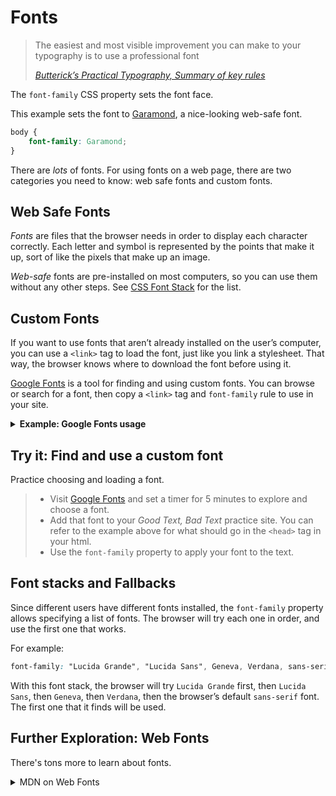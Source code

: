 # Fonts

> The easiest and most visible improvement you can make to your typography is to use a professional font
>
> *[Butterick’s Practical Typography, Summary of key rules](https://practicaltypography.com/summary-of-key-rules.html)*

The `font-family` CSS property sets the font face.

This example sets the font to [Garamond](https://en.wikipedia.org/wiki/Garamond), a nice-looking web-safe font.

```css
body {
    font-family: Garamond;
}
```

There are *lots* of fonts. For using fonts on a web page, there are two categories you need to know: web safe fonts and custom fonts.

## Web Safe Fonts

_Fonts_ are files that the browser needs in order to display each character 
correctly. Each letter and symbol is represented by the points that make it up,
sort of like the pixels that make up an image.

_Web-safe_ fonts are pre-installed on most computers, so you can use them 
without any other steps. See [CSS Font Stack](https://www.cssfontstack.com/) for the list.

## Custom Fonts

If you want to use fonts that aren’t already installed on the user’s computer, 
you can use a `<link>` tag to load the font, just like you link a stylesheet. 
That way, the browser knows where to download the font before using it.

[Google Fonts](https://fonts.google.com/) is a tool for finding and using custom 
fonts. You can browse or search for a font, then copy a `<link>` tag and 
`font-family` rule to use in your site.

<details>
<summary><strong>Example: Google Fonts usage</strong></summary>

For using the font [Merriweather](https://fonts.google.com/specimen/Merriweather) in Regular, *Italic*, and **Bold,** loading from Google fonts.

Add this to the `<head>` in `index.html`

```html
<link rel="preconnect" href="https://fonts.googleapis.com">
<link rel="preconnect" href="https://fonts.gstatic.com" crossorigin>
<link href="https://fonts.googleapis.com/css2?family=Merriweather:ital,wght@0,400;0,700;1,400&display=swap" rel="stylesheet">
```

And use this as the CSS rule for the text to style (in this case, `body`):

```css
body {
    font-family: 'Merriweather', serif;
}
```

Both of these are copied from the Google Fonts page after selecting the fonts.

</details>

## Try it: Find and use a custom font

Practice choosing and loading a font.

> * Visit [Google Fonts](https://fonts.google.com/) and set a timer for 5 minutes
> to explore and choose a font.
> * Add that font to your _Good Text, Bad Text_ practice site. You can
> refer to the example above for what should go in the `<head>` tag in your
> html.
> * Use the `font-family` property to apply your font to the text.

## Font stacks and Fallbacks

Since different users have different fonts installed, the `font-family` property allows specifying a list of fonts. The browser will try each one in order, and use the first one that works.

For example:

```css
font-family: "Lucida Grande", "Lucida Sans", Geneva, Verdana, sans-serif;
```

With this font stack, the browser will try `Lucida Grande` first, then 
`Lucida Sans`, then `Geneva`, then `Verdana`, then the browser’s default 
`sans-serif` font. The first one that it finds will be used.

## Further Exploration: Web Fonts

There's tons more to learn about fonts.

<details><summary>MDN on Web Fonts</summary>

Read the MDN page on [Web Fonts](https://developer.mozilla.org/en-US/docs/Learn/CSS/Styling_text/Web_fonts) to learn more about font stacks and setting custom fonts.

- Using `font-face` CSS property to declare your own fonts
- Details about how font loading works
- Different kinds of font files

</details>
